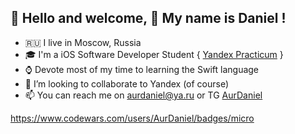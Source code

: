 👋 <b> Hello and welcome, 👋 My name is Daniel ! </b> 
--------------
- 🇷🇺 I live in Moscow, Russia
- 🎓 I'm a iOS Software Developer Student { <a href="https://practicum.yandex.ru">Yandex Practicum</a> }
- ⌚ Devote most of my time to learning the Swift language
- 💞️ I’m looking to collaborate to Yandex (of course)
- 📫 You can reach me on aurdaniel@ya.ru or TG <a href="https://t.me/aur_daniel">AurDaniel</a>

https://www.codewars.com/users/AurDaniel/badges/micro
